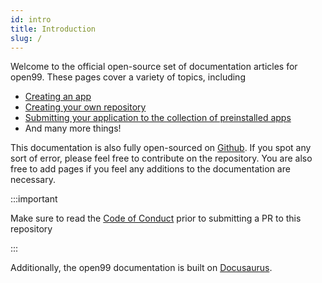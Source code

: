 ```yaml
---
id: intro
title: Introduction
slug: /
---
```


Welcome to the official open-source set of documentation articles for open99. These pages cover a variety of topics, including

* [Creating an app](#)
* [Creating your own repository](repository)
* [Submitting your application to the collection of preinstalled apps](submitting-app)
* And many more things!

This documentation is also fully open-sourced on [Github](https://github.com/system41/open99-docs). If you spot any sort of error, please feel free to contribute on the repository. You are also free to add pages if you feel any additions to the documentation are necessary.

:::important

Make sure to read the [Code of Conduct](https://github.com/system41/open99-docs/blob/main/CODE_OF_CONDUCT.md) prior to submitting a PR to this repository

:::

Additionally, the open99 documentation is built on [Docusaurus](https://docusaurus.io/docs).